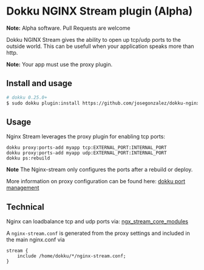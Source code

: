 # Dokku NGINX Stream plugin (Alpha)

**Note:** Alpha software. Pull Requests are welcome

Dokku NGINX Stream gives the ability to open up tcp/udp ports
to the outside world. This can be usefull when your application
speaks more than http.

**Note:** Your app must use the proxy plugin.

## Install and usage

```sh
# dokku 0.25.0+
$ sudo dokku plugin:install https://github.com/josegonzalez/dokku-nginx-stream.git
```
## Usage
Nginx Stream leverages the proxy plugin for enabling tcp ports:

```
dokku proxy:ports-add myapp tcp:EXTERNAL_PORT:INTERNAL_PORT
dokku proxy:ports-add myapp udp:EXTERNAL_PORT:INTERNAL_PORT
dokku ps:rebuild
```

**Note** The Nginx-stream only configures the ports after
a rebuild or deploy.

More information on proxy configuration can be found here:
[dokku port management](https://dokku.com/docs/networking/port-management/)

## Technical

Nginx can loadbalance tcp and udp ports via:
[ngx_stream_core_modules](http://nginx.org/en/docs/stream/ngx_stream_core_module.html)

A `nginx-stream.conf` is generated from the proxy settings
and included in the main nginx.conf via
```
stream {
    include /home/dokku/*/nginx-stream.conf;
}
```
